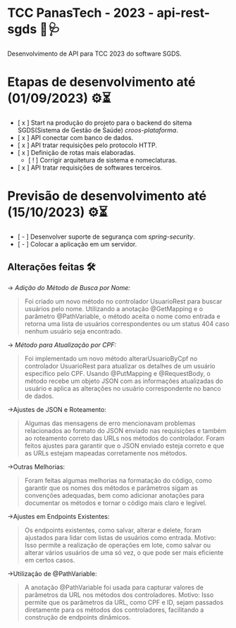 # TCC PanasTech - 2023 - api-rest-sgds 🧬🩺
Desenvolvimento de API para TCC 2023 do software SGDS.

# Etapas de desenvolvimento até (01/09/2023) ⚙⏳
- [ x ] Start na produção do projeto para o backend do sitema SGDS(Sistema de Gestão de Saúde) *croos-plataforma*.
- [ x ] API conectar com banco de dados. 
- [ x ] API tratar requisições pelo protocolo HTTP.
- [ x ] Definição de rotas mais elaboradas.
  - [ ! ] Corrigir arquitetura de sistema e nomeclaturas.
- [ x ] API tratar requisições de softwares terceiros.

# Previsão de desenvolvimento até (15/10/2023) ⚙⏳
- [ - ] Desenvolver suporte de segurança com *spring-security*.
- [ - ] Colocar a aplicação em um servidor.


## Alterações feitas 🛠

-> *Adição do Método de Busca por Nome:*

>Foi criado um novo método no controlador UsuarioRest para buscar usuários pelo nome. Utilizando a anotação @GetMapping e o parâmetro @PathVariable, o método aceita o nome como entrada e retorna uma lista de usuários correspondentes ou um status 404 caso nenhum usuário seja encontrado.

-> *Método para Atualização por CPF:*

>Foi implementado um novo método alterarUsuarioByCpf no controlador UsuarioRest para atualizar os detalhes de um usuário específico pelo CPF. Usando @PutMapping e @RequestBody, o método recebe um objeto JSON com as informações atualizadas do usuário e aplica as alterações no usuário correspondente no banco de dados.

->Ajustes de JSON e Roteamento:

>Algumas das mensagens de erro mencionavam problemas relacionados ao formato do JSON enviado nas requisições e também ao roteamento correto das URLs nos métodos do controlador. Foram feitos ajustes para garantir que o JSON enviado esteja correto e que as URLs estejam mapeadas corretamente nos métodos.

->Outras Melhorias:

>Foram feitas algumas melhorias na formatação do código, como garantir que os nomes dos métodos e parâmetros sigam as convenções adequadas, bem como adicionar anotações para documentar os métodos e tornar o código mais claro e legível.

->Ajustes em Endpoints Existentes:

>Os endpoints existentes, como salvar, alterar e delete, foram ajustados para lidar com listas de usuários como entrada.
>Motivo: Isso permite a realização de operações em lote, como salvar ou alterar vários usuários de uma só vez, o que pode ser mais eficiente em certos casos.

->Utilização de @PathVariable:

>A anotação @PathVariable foi usada para capturar valores de parâmetros da URL nos métodos dos controladores.
>Motivo: Isso permite que os parâmetros da URL, como CPF e ID, sejam passados diretamente para os métodos dos controladores, facilitando a construção de endpoints dinâmicos.
